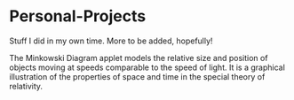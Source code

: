 # Personal-Projects
Stuff I did in my own time. More to be added, hopefully!

The Minkowski Diagram applet models the relative size and position of objects 
moving at speeds comparable to the speed of light. It is a graphical illustration
of the properties of space and time in the special theory of relativity.
